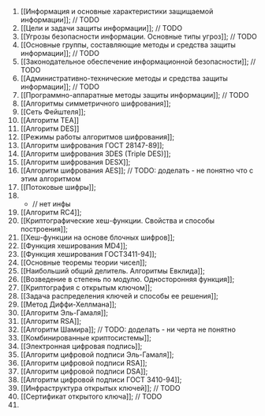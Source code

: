 1. [[Информация и основные характеристики защищаемой информации]]; // TODO
2. [[Цели и задачи защиты информации]]; // TODO
3. [[Угрозы безопасности информации. Основные типы угроз]]; // TODO
4. [[Основные группы, составляющие методы и средства защиты информации]]; // TODO
5. [[Законодательное обеспечение информационной безопасности]]; // TODO
6. [[Административно-технические методы и средства защиты информации]]; // TODO
7. [[Программно-аппаратные методы защиты информации]]; // TODO
8. [[Алгоритмы симметричного шифрования]];
9. [[Сеть Фейштеля]];
10. [[Алгоритм TEA]]
11. [[Алгоритм DES]]
12. [[Режимы работы алгоритмов шифрования]];
13. [[Алгоритм шифрования ГОСТ 28147-89]];
14. [[Алгоритм шифрования 3DES (Triple DES)]];
15. [[Алгоритм шифрования DESX]];
16. [[Алгоритм шифрования AES]]; // TODO: доделать - не понятно что с этим алгоритмом
17. [[Потоковые шифры]];
18. - // нет инфы
19. [[Алгоритм RC4]];
20. [[Криптографические хеш-функции. Свойства и способы построения]];
21. [[Хеш-функции на основе блочных шифров]];
22. [[Функция хеширования MD4]];
23. [[Функция хеширования ГОСТ3411-94]];
24. [[Основные теоремы теории чисел]];
25. [[Наибольший общий делитель. Алгоритмы Евклида]];
26. [[Возведение в степень по модулю. Односторонняя функция]];
27. [[Криптография с открытым ключом]];
28. [[Задача распределения ключей и способы ее решения]];
29. [[Метод Диффи-Хеллмана]];
30. [[Алгоритм Эль-Гамаля]]; 
31. [[Алгоритм RSA]];
32. [[Алгоритм Шамира]]; // TODO: доделать - ни черта не понятно
33. [[Комбинированные криптосистемы]];
34. [[Электронная цифровая подпись]];
35. [[Алгоритм цифровой подписи Эль-Гамаля]];
36. [[Алгоритм цифровой подписи RSA]];
37. [[Алгоритм цифровой подписи DSA]];
38. [[Алгоритм цифровой подписи ГОСТ 3410-94]];
39. [[Инфраструктура открытых ключей]]; // TODO
40. [[Сертификат открытого ключа]]; // TODO
41. 